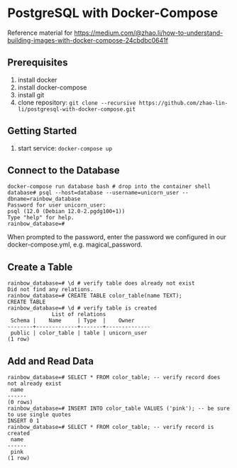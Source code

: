 # PostgreSQL with Docker-Compose 
Reference material for https://medium.com/@zhao.li/how-to-understand-building-images-with-docker-compose-24cbdbc0641f

Prerequisites
-------------
1. install docker
1. install docker-compose
1. install git
1. clone repository: `git clone --recursive https://github.com/zhao-lin-li/postgresql-with-docker-compose.git`

Getting Started
---------------
1. start service: `docker-compose up`

## Connect to the Database
```
docker-compose run database bash # drop into the container shell
database# psql --host=database --username=unicorn_user --dbname=rainbow_database
Password for user unicorn_user: 
psql (12.0 (Debian 12.0-2.pgdg100+1))
Type "help" for help.
rainbow_database=#
```
When prompted to the password, enter the password we configured in our docker-compose.yml, e.g. magical_password.

## Create a Table

```
rainbow_database=# \d # verify table does already not exist
Did not find any relations.
rainbow_database=# CREATE TABLE color_table(name TEXT);
CREATE TABLE
rainbow_database=# \d # verify table is created
              List of relations
 Schema |    Name     | Type  |    Owner     
--------+-------------+-------+--------------
 public | color_table | table | unicorn_user
(1 row)
```

## Add and Read Data

```
rainbow_database=# SELECT * FROM color_table; -- verify record does not already exist
 name 
------
(0 rows)
rainbow_database=# INSERT INTO color_table VALUES ('pink'); -- be sure to use single quotes
INSERT 0 1
rainbow_database=# SELECT * FROM color_table; -- verify record is created
 name 
------
 pink
(1 row)
```




